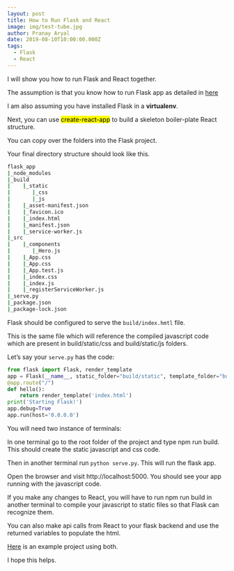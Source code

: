 ```yaml
---
layout: post
title: How to Run Flask and React
image: img/test-tube.jpg
author: Pranay Aryal
date: 2019-08-10T10:00:00.000Z
tags:
  - Flask
  - React
---
```


I will show you how to run Flask and React together.

The assumption is that you know how to run Flask app as detailed in [here](http://flask.pocoo.org/)

I am also assuming you have installed Flask in a <strong>virtualenv</strong>.

Next, you can use <mark>create-react-app</mark> to build a skeleton boiler-plate React structure.

You can copy over the folders into the Flask project.

Your final directory structure should look like this.

```bash
flask_app
|_node_modules
|_build
|    |_static
|       |_css
|       |_js
|    |_asset-manifest.json
|    |_favicon.ico
|    |_index.html
|    |_manifest.json
|    |_service-worker.js
|_src
|    |_components
|       |_Hero.js
|    |_App.css
|    |_App.css
|    |_App.test.js
|    |_index.css
|    |_index.js
|    |_registerServiceWorker.js
|_serve.py
|_package.json
|_package-lock.json
```
Flask should be configured to serve the `build/index.hmtl` file.

This is the same file which will reference the compiled javascript code which are present in build/static/css and build/static/js folders.

Let’s say your `serve.py` has the code:
```py
from flask import Flask, render_template
app = Flask(__name__, static_folder="build/static", template_folder="build")
@app.route("/")
def hello():
    return render_template('index.html')
print('Starting Flask!')
app.debug=True
app.run(host='0.0.0.0')
```

You will need two instance of terminals:

In one terminal go to the root folder of the project and type npm run build. This should create the static javascript and css code.

Then in another terminal run `python serve.py`. This will run the flask app.

Open the browser and visit http://localhost:5000. You should see your app running with the javascript code.

If you make any changes to React, you will have to run npm run build in another terminal to compile your javascript to static files so that Flask can recognize them.

You can also make api calls from React to your flask backend and use the returned variables to populate the html.

[Here](https://github.com/pranayaryal/arxiv-sanity-preserver) is an example project using both.

I hope this helps.